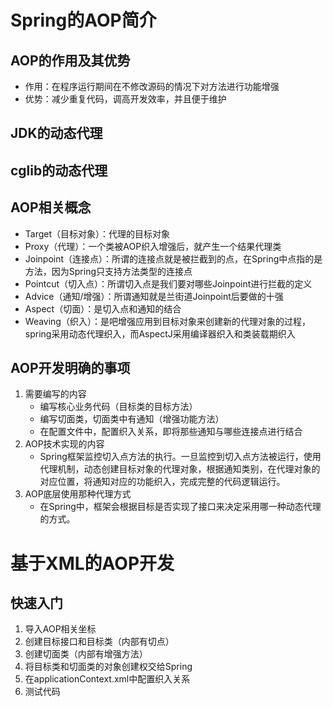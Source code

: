 # Spring的AOP简介

## AOP的作用及其优势

* 作用：在程序运行期间在不修改源码的情况下对方法进行功能增强
* 优势：减少重复代码，调高开发效率，并且便于维护

## JDK的动态代理

## cglib的动态代理

## AOP相关概念

* Target（目标对象）：代理的目标对象
* Proxy（代理）：一个类被AOP织入增强后，就产生一个结果代理类
* Joinpoint（连接点）：所谓的连接点就是被拦截到的点，在Spring中点指的是方法，因为Spring只支持方法类型的连接点
* Pointcut（切入点）：所谓切入点是我们要对哪些Joinpoint进行拦截的定义
* Advice（通知/增强）：所谓通知就是兰街道Joinpoint后要做的十强
* Aspect（切面）：是切入点和通知的结合
* Weaving（织入）：是吧增强应用到目标对象来创建新的代理对象的过程，spring采用动态代理织入，而AspectJ采用编译器织入和类装载期织入

## AOP开发明确的事项

1. 需要编写的内容
   * 编写核心业务代码（目标类的目标方法）
   * 编写切面类，切面类中有通知（增强功能方法）
   * 在配置文件中，配置织入关系，即将那些通知与哪些连接点进行结合
2. AOP技术实现的内容
   * Spring框架监控切入点方法的执行。一旦监控到切入点方法被运行，使用代理机制，动态创建目标对象的代理对象，根据通知类别，在代理对象的对应位置，将通知对应的功能织入，完成完整的代码逻辑运行。
3. AOP底层使用那种代理方式
   * 在Spring中，框架会根据目标是否实现了接口来决定采用哪一种动态代理的方式。



# 基于XML的AOP开发

## 快速入门

1. 导入AOP相关坐标
2. 创建目标接口和目标类（内部有切点）
3. 创建切面类（内部有增强方法）
4. 将目标类和切面类的对象创建权交给Spring
5. 在applicationContext.xml中配置织入关系
6. 测试代码

